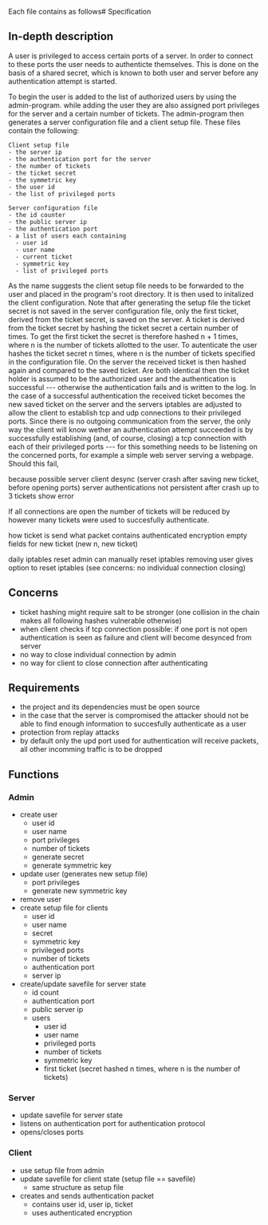 Each file contains as follows# Specification

## In-depth description
A user is privileged to access certain ports of a server. In order to connect to these ports the user needs to authenticte themselves. This is done on the basis of a shared secret, which is known to both user and server before any authentication attempt is started. 

To begin the user is added to the list of authorized users by using the admin-program. while adding the user they are also assigned port privileges for the server and a certain number of tickets. The admin-program then generates a server configuration file and a client setup file. These files contain the following:

```
Client setup file
- the server ip
- the authentication port for the server
- the number of tickets
- the ticket secret
- the symmetric key
- the user id
- the list of privileged ports
```
```
Server configuration file
- the id counter
- the public server ip
- the authentication port
- a list of users each containing
  - user id
  - user name
  - current ticket
  - symmetric key
  - list of privileged ports
```

As the name suggests the client setup file needs to be forwarded to the user and placed in the program's root directory. It is then used to initalized the client configuration. Note that after generating the setup file the ticket secret is not saved in the server configuration file, only the first ticket, derived from the ticket secret, is saved on the server. A ticket is derived from the ticket secret by hashing the ticket secret a certain number of times. To get the first ticket the secret is therefore hashed n + 1 times, where n is the number of tickets allotted to the user. To autenticate the user hashes the ticket secret n times, where n is the number of tickets specified in the configuration file. On the server the received ticket is then hashed again and compared to the saved ticket. Are both identical then the ticket holder is assumed to be the authorized user and the authentication is successful --- otherwise the authentication fails and is written to the log.
In the case of a successful authentication the received ticket becomes the new saved ticket on the server and the servers iptables are adjusted to allow the client to establish tcp and udp connections to their privileged ports. Since there is no outgoing communication from the server, the only way the client will know wether an authentication attempt succeeded is by successfully establishing (and, of course, closing) a tcp connection with each of their privileged ports --- for this something needs to be listening on the concerned ports, for example a simple web server serving a webpage. Should this fail, 

because possible server client desync (server crash after saving new ticket, before opening ports)
server authentications not persistent after crash
up to 3 tickets
show error

If all connections are open the number of tickets will be reduced by however many tickets were used to succesfully authenticate.

how ticket is send
what packet contains
authenticated encryption
empty fields for new ticket (new n, new ticket)

daily iptables reset
admin can manually reset iptables
removing user gives option to reset iptables (see concerns: no individual connection closing)



## Concerns
- ticket hashing might require salt to be stronger (one collision in the chain makes all following hashes vulnerable otherwise)
- when client checks if tcp connection possible: if one port is not open authentication is seen as failure and client will become desynced from server
- no way to close individual connection by admin
- no way for client to close connection after authenticating

## Requirements
- the project and its dependencies must be open source
- in the case that the server is compromised the attacker should not be able to find enough information to succesfully authenticate as a user  
- protection from replay attacks
- by default only the upd port used for authentication will receive packets, all other incomming traffic is to be dropped

## Functions

### Admin
- create user
  - user id
  - user name
  - port privileges
  - number of tickets
  - generate secret
  - generate symmetric key
- update user (generates new setup file)
  - port privileges
  - generate new symmetric key
- remove user
- create setup file for clients
  - user id
  - user name
  - secret
  - symmetric key
  - privileged ports
  - number of tickets
  - authentication port
  - server ip
- create/update savefile for server state
  - id count
  - authentication port
  - public server ip
  - users
    - user id
    - user name
    - privileged ports
    - number of tickets
    - symmetric key
    - first ticket (secret hashed n times, where n is the number of tickets)

### Server
- update savefile for server state
- listens on authentication port for authentication protocol
- opens/closes ports

### Client
- use setup file from admin
- update savefile for client state (setup file == savefile)
  - same structure as setup file
- creates and sends authentication packet
  - contains user id, user ip, ticket
  - uses authenticated encryption